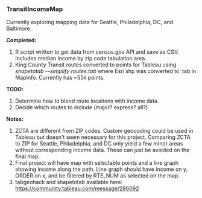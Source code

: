 ### TransitIncomeMap

Currently exploring mapping data for Seattle, Philadelphia, DC, and Baltimore.

**Completed:**

1. R script written to get data from census.gov API and save as CSV. Includes median income by zip code tabulation area.
2. King County Transit routes converted to points for Tableau using *_shapetotab --simplify routes.tab_* where Esri shp was converted to .tab in MapInfo. Currently has ~55k points. 

**TODO:**

1. Determine how to blend route locations with income data.
2. Decide which routes to include (major? express? all?)

**Notes:**

1. ZCTA are different from ZIP codes. Custom geocoding could be used in Tableau but doesn't seem necessary for this project. Comparing ZCTA to ZIP for Seattle, Philadelphia, and DC only yield a few minor areas without corresponding income data. These can just be avoided on the final map. 
2. Final project will have map with selectable points and a line graph showing income along the path. Line graph should have income on y, ORDER on x, and be filtered by RTE_NUM as selected on the map. 
3. tabgeohack and shapetotab available here: https://community.tableau.com/message/286092
